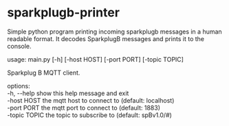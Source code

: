 # sparkplugb-printer

Simple python program printing incoming sparkplugb messages in a human readable format. It decodes SparkplugB messages and prints it to the console. 

usage: main.py [-h] [-host HOST] [-port PORT] [-topic TOPIC]  

Sparkplug B MQTT client.  

options:  
  -h, --help    show this help message and exit  
  -host HOST    the mqtt host to connect to (default: localhost)  
  -port PORT    the mqtt port to connect to (default: 1883)  
  -topic TOPIC  the topic to subscribe to (default: spBv1.0/#)  
